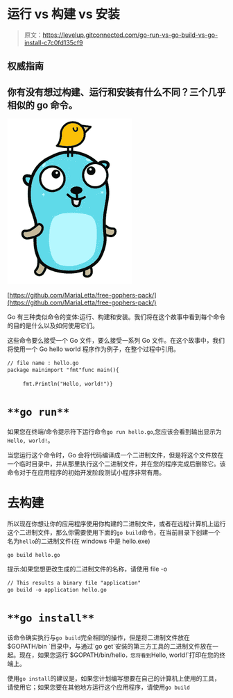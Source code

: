 # 运行 vs 构建 vs 安装

> 原文：<https://levelup.gitconnected.com/go-run-vs-go-build-vs-go-install-c7c0fd135cf9>

## 权威指南

## 你有没有想过构建、运行和安装有什么不同？三个几乎相似的 go 命令。

![](img/4fcb6c092346a0233e3832f0d49e6b5c.png)

[https://github.com/MariaLetta/free-gophers-pack/](https://github.com/MariaLetta/free-gophers-pack/)

Go 有三种类似命令的变体:运行、构建和安装。我们将在这个故事中看到每个命令的目的是什么以及如何使用它们。

这些命令要么接受一个 Go 文件，要么接受一系列 Go 文件。在这个故事中，我们将使用一个 Go hello world 程序作为例子，在整个过程中引用。

```
// file name : hello.go
package mainimport "fmt"func main(){

     fmt.Println("Hello, world!")}
```

# `**go run**`

如果您在终端/命令提示符下运行命令`go run hello.go`,您应该会看到输出显示为`Hello, world!`。

当您运行这个命令时，Go 会将代码编译成一个二进制文件，但是将这个文件放在一个临时目录中，并从那里执行这个二进制文件，并在您的程序完成后删除它。该命令对于在应用程序的初始开发阶段测试小程序非常有用。

# **去构建**

所以现在你想让你的应用程序使用你构建的二进制文件，或者在远程计算机上运行这个二进制文件，那么你需要使用下面的`go build`命令，在当前目录下创建一个名为`hello`的二进制文件(在 windows 中是 hello.exe)

```
go build hello.go
```

提示:如果您想更改生成的二进制文件的名称，请使用 file -o

```
// This results a binary file "application"
go build -o application hello.go 
```

# `**go install**`

该命令确实执行与`go build`完全相同的操作，但是将二进制文件放在$GOPATH/bin `目录中，与通过`go get`安装的第三方工具的二进制文件放在一起。现在，如果您运行`$GOPATH/bin/hello`，您将看到`Hello, world!`打印在您的终端上。

使用`go install`的建议是，如果您计划编写想要在自己的计算机上使用的工具，请使用它；如果您要在其他地方运行这个应用程序，请使用`go build`